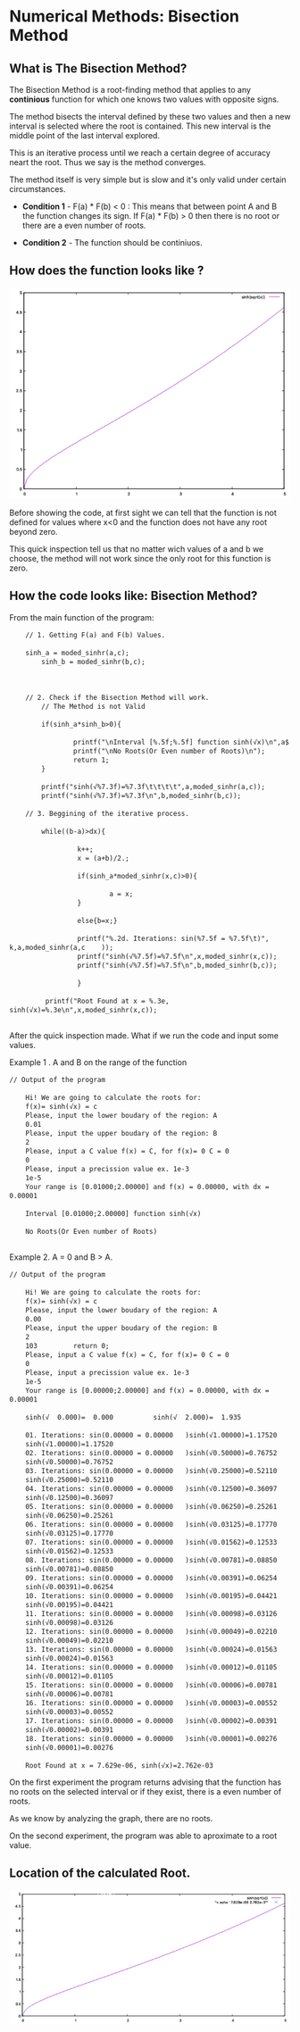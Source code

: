 # Numerical Methods: Bisection Method

## What is The Bisection Method?  

The Bisection Method is a root-finding method that applies to any **continious** function for which one knows two values with opposite signs. 

The method bisects the interval defined by these two values and then a new interval is selected where the root is contained. This new interval is the middle point of the last interval explored.

This is an iterative process until we reach a certain degree of accuracy neart the root. Thus we say is the method converges. 

The method itself is very simple but is slow and it's only valid under certain circumstances. 

* **Condition 1** -  F(a) * F(b) < 0 : This means that between point A and B the function changes its sign. If F(a) * F(b) > 0  then there is no root or there are a even number of roots. 

* **Condition 2** - The function should be continiuos.

## How does the function looks like ? 

![HiperSineRootX](https://github.com/AikaHorizon333/RTR105/blob/main/works/bisection/hipersine_function.png)


Before showing the code, at first sight we can tell that the function is not defined for values  where x<0 and the function does not have any root beyond zero. 

This quick inspection tell us that no matter wich values of a and b we choose, the method will not work since the only root for this function is zero. 

## How the code looks like: Bisection Method? 



From the main function of the program:


```
	// 1. Getting F(a) and F(b) Values.
       
	sinh_a = moded_sinhr(a,c);
        sinh_b = moded_sinhr(b,c);

	
	
	// 2. Check if the Bisection Method will work.
        // The Method is not Valid

        if(sinh_a*sinh_b>0){

                printf("\nInterval [%.5f;%.5f] function sinh(√x)\n",a$
                printf("\nNo Roots(Or Even number of Roots)\n");
                return 1;
        }

        printf("sinh(√%7.3f)=%7.3f\t\t\t\t",a,moded_sinhr(a,c));
        printf("sinh(√%7.3f)=%7.3f\n",b,moded_sinhr(b,c));

	// 3. Beggining of the iterative process. 
	
        while((b-a)>dx){
 
                 k++;
                 x = (a+b)/2.;

                 if(sinh_a*moded_sinhr(x,c)>0){

                         a = x;
                 }

                 else{b=x;}

                 printf("%.2d. Iterations: sin(%7.5f = %7.5f\t)", k,a,moded_sinhr(a,c    ));
                 printf("sinh(√%7.5f)=%7.5f\n",x,moded_sinhr(x,c));
                 printf("sinh(√%7.5f)=%7.5f\n",b,moded_sinhr(b,c));

                 }

         printf("Root Found at x = %.3e, sinh(√x)=%.3e\n",x,moded_sinhr(x,c));


```

After the quick inspection made. What if we run the code and input some values. 

Example 1 . A and B  on the range of the function

```
// Output of the program

	Hi! We are going to calculate the roots for:
	f(x)= sinh(√x) = c
	Please, input the lower boudary of the region: A
	0.01
	Please, input the upper boudary of the region: B
	2
	Please, input a C value f(x) = C, for f(x)= 0 C = 0
	0
	Please, input a precission value ex. 1e-3
	1e-5
	Your range is [0.01000;2.00000] and f(x) = 0.00000, with dx = 0.00001

	Interval [0.01000;2.00000] function sinh(√x)

	No Roots(Or Even number of Roots)


```

Example 2. A = 0 and B > A. 

```
// Output of the program

	Hi! We are going to calculate the roots for:
	f(x)= sinh(√x) = c
	Please, input the lower boudary of the region: A
	0.00
	Please, input the upper boudary of the region: B
	2
	103         return 0;
	Please, input a C value f(x) = C, for f(x)= 0 C = 0
	0
	Please, input a precission value ex. 1e-3
	1e-5
	Your range is [0.00000;2.00000] and f(x) = 0.00000, with dx = 0.00001

	sinh(√  0.000)=  0.000			sinh(√  2.000)=  1.935

	01. Iterations: sin(0.00000 = 0.00000	)sinh(√1.00000)=1.17520
	sinh(√1.00000)=1.17520
	02. Iterations: sin(0.00000 = 0.00000	)sinh(√0.50000)=0.76752
	sinh(√0.50000)=0.76752
	03. Iterations: sin(0.00000 = 0.00000	)sinh(√0.25000)=0.52110
	sinh(√0.25000)=0.52110
	04. Iterations: sin(0.00000 = 0.00000	)sinh(√0.12500)=0.36097
	sinh(√0.12500)=0.36097
	05. Iterations: sin(0.00000 = 0.00000	)sinh(√0.06250)=0.25261
	sinh(√0.06250)=0.25261
	06. Iterations: sin(0.00000 = 0.00000	)sinh(√0.03125)=0.17770
	sinh(√0.03125)=0.17770
	07. Iterations: sin(0.00000 = 0.00000	)sinh(√0.01562)=0.12533
	sinh(√0.01562)=0.12533
	08. Iterations: sin(0.00000 = 0.00000	)sinh(√0.00781)=0.08850
	sinh(√0.00781)=0.08850
	09. Iterations: sin(0.00000 = 0.00000	)sinh(√0.00391)=0.06254
	sinh(√0.00391)=0.06254
	10. Iterations: sin(0.00000 = 0.00000	)sinh(√0.00195)=0.04421
	sinh(√0.00195)=0.04421
	11. Iterations: sin(0.00000 = 0.00000	)sinh(√0.00098)=0.03126
	sinh(√0.00098)=0.03126
	12. Iterations: sin(0.00000 = 0.00000	)sinh(√0.00049)=0.02210
	sinh(√0.00049)=0.02210
	13. Iterations: sin(0.00000 = 0.00000	)sinh(√0.00024)=0.01563
	sinh(√0.00024)=0.01563
	14. Iterations: sin(0.00000 = 0.00000	)sinh(√0.00012)=0.01105
	sinh(√0.00012)=0.01105
	15. Iterations: sin(0.00000 = 0.00000	)sinh(√0.00006)=0.00781
	sinh(√0.00006)=0.00781
	16. Iterations: sin(0.00000 = 0.00000	)sinh(√0.00003)=0.00552
	sinh(√0.00003)=0.00552
	17. Iterations: sin(0.00000 = 0.00000	)sinh(√0.00002)=0.00391
	sinh(√0.00002)=0.00391
	18. Iterations: sin(0.00000 = 0.00000	)sinh(√0.00001)=0.00276
	sinh(√0.00001)=0.00276

	Root Found at x = 7.629e-06, sinh(√x)=2.762e-03

```

On the first experiment the program returns  advising that the function has no roots on the selected interval or if they exist, there is a even number of roots.  

As we know by analyzing the graph, there are no roots.  


On the second experiment, the program was able to aproximate to a root value.  

## Location of the calculated Root. 

![Located Root](https://github.com/AikaHorizon333/RTR105/blob/main/works/bisection/hipersine_bisection_root.png)

